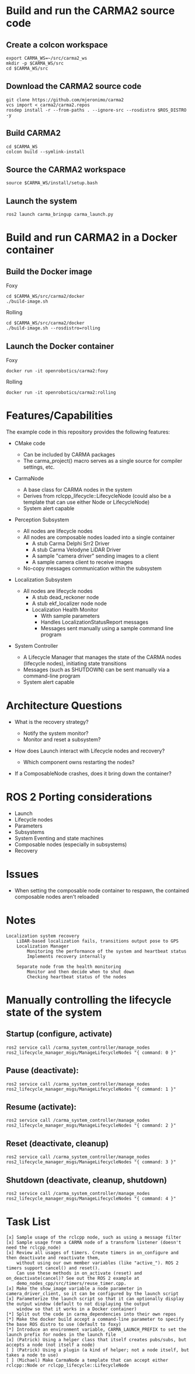 # Build and run the CARMA2 source code

## Create a colcon workspace

```
export CARMA_WS=~/src/carma2_ws
mkdir -p $CARMA_WS/src
cd $CARMA_WS/src
```

## Download the CARMA2 source code

```
git clone https://github.com/mjeronimo/carma2
vcs import < carma2/carma2.repos
rosdep install -r --from-paths . --ignore-src --rosdistro $ROS_DISTRO -y
```

## Build CARMA2

```
cd $CARMA_WS
colcon build --symlink-install
```

## Source the CARMA2 workspace

```
source $CARMA_WS/install/setup.bash
```

## Launch the system

```
ros2 launch carma_bringup carma_launch.py
```

# Build and run CARMA2 in a Docker container

## Build the Docker image

Foxy

```
cd $CARMA_WS/src/carma2/docker
./build-image.sh
```

Rolling
```
cd $CARMA_WS/src/carma2/docker
./build-image.sh --rosdistro=rolling
```

## Launch the Docker container

Foxy
```
docker run -it openrobotics/carma2:foxy
```

Rolling
```
docker run -it openrobotics/carma2:rolling
```

# Features/Capabilities

The example code in this repository provides the following features:

* CMake code
    * Can be included by CARMA packages
    * The carma_project() macro serves as a single source for compiler settings, etc.

* CarmaNode
    * A base class for CARMA nodes in the system
    * Derives from rclcpp_lifecycle::LifecycleNode (could also be a template that can use either Node or LifecycleNode)
    * System alert capable

* Perception Subsystem
    * All nodes are lifecycle nodes
    * All nodes are composable nodes loaded into a single container
        * A stub Carma Delphi Srr2 Driver
        * A stub Carma Velodyne LiDAR Driver
        * A sample "camera driver" sending images to a client
        * A sample camera client to receive images
    * No-copy messages communication within the subsystem

* Localization Subsystem
    * All nodes are lifecycle nodes
        * A stub dead_reckoner node
        * A stub ekf_localizer node node
        * Localization Health Monitor
            * With sample parameters
            * Handles LocalizationStatusReport messages
            * Messages sent manually using a sample command line program

* System Controller
    * A Lifecycle Manager that manages the state of the CARMA nodes (lifecycle nodes), initiating state transitions
    * Messages (such as SHUTDOWN) can be sent manually via a command-line program
    * System alert capable

# Architecture Questions

* What is the recovery strategy?
    * Notify the system monitor?
    * Monitor and reset a subsystem?

* How does Launch interact with Lifecycle nodes and recovery?
    * Which component owns restarting the nodes?

* If a ComposableNode crashes, does it bring down the container?

# ROS 2 Porting considerations

* Launch
* Lifecycle nodes
* Parameters
* Subsystems
* System Eventing and state machines
* Composable nodes (especially in subsystems)
* Recovery

# Issues

* When setting the composable node container to respawn, the contained composable nodes aren't reloaded

# Notes

    Localization system recovery
        LiDAR-based localization fails, transitions output pose to GPS
        Localization Manager
            Monitoring the performance of the system and heartbeat status
            Implements recovery internally

        Separate node from the health monitoring
            Monitor and then decide when to shut down
            Checking heartbeat status of the nodes

# Manually controlling the lifecycle state of the system

## Startup (configure, activate)
```
ros2 service call /carma_system_controller/manage_nodes ros2_lifecycle_manager_msgs/ManageLifecycleNodes "{ command: 0 }"
```

## Pause (deactivate):
```
ros2 service call /carma_system_controller/manage_nodes ros2_lifecycle_manager_msgs/ManageLifecycleNodes "{ command: 1 }"
```

## Resume (activate):
```
ros2 service call /carma_system_controller/manage_nodes ros2_lifecycle_manager_msgs/ManageLifecycleNodes "{ command: 2 }"
```

## Reset (deactivate, cleanup)
```
ros2 service call /carma_system_controller/manage_nodes ros2_lifecycle_manager_msgs/ManageLifecycleNodes "{ command: 3 }"
```

## Shutdown (deactivate, cleanup, shutdown)
```
ros2 service call /carma_system_controller/manage_nodes ros2_lifecycle_manager_msgs/ManageLifecycleNodes "{ command: 4 }"
```

# Task List

```
[x] Sample usage of the rclcpp node, such as using a message filter
[x] Sample usage from a CARMA node of a transform listener (doesn't need the rclcpp_node)
[x] Review all usages of timers. Create timers in on_configure and then deactivate and reactivate them,
    without using our own member variables (like "active_"). ROS 2 timers support cancel() and reset().
    Can use these methods in on_activate (reset) and on_deactivate(cancel)? See out the ROS 2 example at
    demo_nodes_cpp/src/timers/reuse_timer.cpp.
[x] Make the show_image variable a node parameter in camera_driver_client, so it can be configured by the launch script
[x] Parameterize the launch script so that it can optionally display the output window (default to not displaying the output
    window so that it works in a Docker container)
[*] Split out the code in carma_dependencies into their own repos
[*] Make the docker build accept a command-line parameter to specify the base ROS distro to use (default to foxy)
[*] Introduce an environment variable, CARMA_LAUNCH_PREFIX to set the launch prefix for nodes in the launch file
[x] (Patrick) Using a helper class that itself creates pubs/subs, but accepts a node (not itself a node)
[ ] (Patrick) Using a plugin (a kind of helper; not a node itself, but takes a node to use)
[ ] (Michael) Make CarmaNode a template that can accept either rclcpp::Node or rclcpp_lifecycle::LifecycleNode
```
